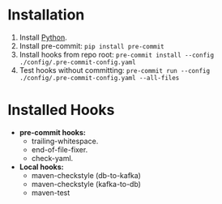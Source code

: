 # Installation
1. Install [Python](https://www.python.org/downloads/).
2. Install pre-commit: `pip install pre-commit`
3. Install hooks from repo root: `pre-commit install --config ./config/.pre-commit-config.yaml`
5. Test hooks without committing: `pre-commit run --config ./config/.pre-commit-config.yaml --all-files`
# Installed Hooks
- **pre-commit hooks:**
	- trailing-whitespace.
	- end-of-file-fixer.
	- check-yaml.
- **Local hooks:**
	- maven-checkstyle (db-to-kafka)
	- maven-checkstyle (kafka-to-db)
	- maven-test

